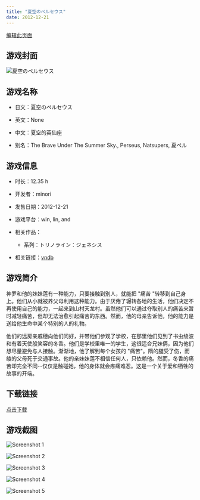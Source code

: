 ```yaml
---
title: "夏空のペルセウス"
date: 2012-12-21
---
```

[编辑此页面](https://github.com/ACG-3/ADV3-source/blob/main/source/_posts/%E5%A4%8F%E7%A9%BA%E3%81%AE%E3%83%9A%E3%83%AB%E3%82%BB%E3%82%A6%E3%82%B9.md)

## 游戏封面

![夏空のペルセウス](https%3A//pan.timero.xyz/onedrive/img_lib_001/%E5%A4%8F%E7%A9%BA%E3%81%AE%E3%83%9A%E3%83%AB%E3%82%BB%E3%82%A6%E3%82%B9_cover.avif)


## 游戏名称

- 日文：夏空のペルセウス
- 英文：None
- 中文：夏空的英仙座

- 别名：The Brave Under The Summer Sky., Perseus, Natsupers, 夏ペル


## 游戏信息

- 时长：12.35 h
- 开发者：minori
- 发售日期：2012-12-21
- 游戏平台：win, lin, and
- 相关作品：
   - 系列：トリノライン：ジェネシス

- 相关链接：[vndb](https://vndb.org/v10597)


## 游戏简介

神罗和他的妹妹莲有一种能力，只要接触到别人，就能把 "痛苦 "转移到自己身上。他们从小就被养父母利用这种能力。由于厌倦了辗转各地的生活，他们决定不再使用自己的能力，一起来到山村天龙村。虽然他们可以通过夺取别人的痛苦来暂时减轻痛苦，但却无法治愈引起痛苦的东西。然而，他的母亲告诉他，他的能力是送给他生命中某个特别的人的礼物。

他们的远房亲戚穗向他们问好，并带他们参观了学校，在那里他们见到了书虫绫波和有着天使般笑容的冬香。他们是学校里唯一的学生，这很适合兄妹俩，因为他们想尽量避免与人接触。渐渐地，他了解到每个女孩的 "痛苦"。隋的腿受了伤，而绫的父母死于交通事故。他的亲妹妹莲不相信任何人，只依赖他。然而，冬香的痛苦却完全不同--仅仅是触碰她，他的身体就会疼痛难忍。这是一个关于爱和牺牲的故事的开端。




## 下载链接

[点击下载](https://pan.timero.xyz/onedrive/adv_lib_001/%E5%A4%8F%E7%A9%BA%E3%81%AE%E3%83%9A%E3%83%AB%E3%82%BB%E3%82%A6%E3%82%B9)


## 游戏截图


![Screenshot 1](https%3A//pan.timero.xyz/onedrive/img_lib_001/%E5%A4%8F%E7%A9%BA%E3%81%AE%E3%83%9A%E3%83%AB%E3%82%BB%E3%82%A6%E3%82%B9_Screenshot_1.avif)

![Screenshot 2](https%3A//pan.timero.xyz/onedrive/img_lib_001/%E5%A4%8F%E7%A9%BA%E3%81%AE%E3%83%9A%E3%83%AB%E3%82%BB%E3%82%A6%E3%82%B9_Screenshot_2.avif)

![Screenshot 3](https%3A//pan.timero.xyz/onedrive/img_lib_001/%E5%A4%8F%E7%A9%BA%E3%81%AE%E3%83%9A%E3%83%AB%E3%82%BB%E3%82%A6%E3%82%B9_Screenshot_3.avif)

![Screenshot 4](https%3A//pan.timero.xyz/onedrive/img_lib_001/%E5%A4%8F%E7%A9%BA%E3%81%AE%E3%83%9A%E3%83%AB%E3%82%BB%E3%82%A6%E3%82%B9_Screenshot_4.avif)

![Screenshot 5](https%3A//pan.timero.xyz/onedrive/img_lib_001/%E5%A4%8F%E7%A9%BA%E3%81%AE%E3%83%9A%E3%83%AB%E3%82%BB%E3%82%A6%E3%82%B9_Screenshot_5.avif)

